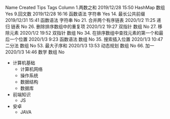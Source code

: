 Name	Created	Tips	Tags	Column
1.两数之和	2019/12/28 15:50	HashMap	数组	Yes
9.回文数	2019/12/28 16:16	函数语法	字符串	Yes
14. 最长公共前缀	2019/12/31 15:41	函数语法	字符串	No
21. 合并两个有序链表	2020/1/2 11:25	递归	链表	No
26. 删除排序数组中的重复项	2020/1/2 19:27	双指针	数组	No
27. 移除元素	2020/1/2 19:52	双指针	数组	No
34. 在排序数组中查找元素的第一个和最后一个位置	2020/1/3 9:23	函数语法	数组	No
35. 搜索插入位置	2020/1/3 10:47	二分法	数组	No
53. 最大子序和	2020/1/3 13:53	动态规划	数组	No
66. 加一	2020/1/3 14:46	数学	数组	No


- 计算机基础
    - 计算机网络
    - 操作系统
    - 数据结构
    - 数据库
- 前端知识
    - JS
- 安卓
    - JAVA
